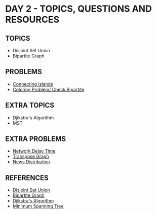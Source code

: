 # DAY 2 - TOPICS, QUESTIONS AND RESOURCES

## TOPICS

- Disjoint Set Union
- Bipartite Graph


## PROBLEMS

- [Connecting Islands](https://www.codechef.com/problems/CD1IT5)
- [Coloring Problem/ Check Bipartite](https://leetcode.com/problems/is-graph-bipartite/)

## EXTRA TOPICS
- Djikstra's Algorithm 
- MST

## EXTRA PROBLEMS

- [Network Delay Time](https://leetcode.com/problems/network-delay-time/)
- [Transpose Graph](https://www.geeksforgeeks.org/transpose-graph)
- [News Distribution](https://codeforces.com/contest/1167/problem/C)

## REFERENCES

- [Disjoint Set Union](https://www.geeksforgeeks.org/disjoint-set-data-structures/)
- [Bipartite Graph](https://www.geeksforgeeks.org/bipartite-graph/)
- [Djikstra's Algorithm](https://www.geeksforgeeks.org/dijkstras-shortest-path-algorithm-greedy-algo-7/)
- [Minimum Spanning Tree](https://www.hackerearth.com/practice/algorithms/graphs/minimum-spanning-tree/tutorial/)

